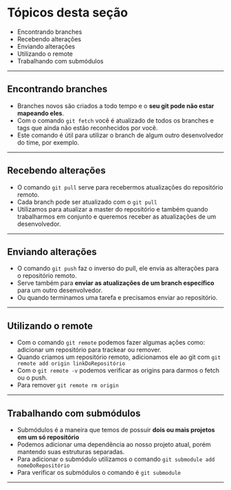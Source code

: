 # Tópicos desta seção

- Encontrando branches
- Recebendo alterações
- Enviando alterações
- Utilizando o remote
- Trabalhando com submódulos

---

## Encontrando branches

- Branches novos são criados a todo tempo e o **seu git pode não estar mapeando eles**.
- Com o comando `git fetch` você é atualizado de todos os branches e tags que ainda não estão reconhecidos por você.
- Este comando é útil para utilizar o branch de algum outro desenvolvedor do time, por exemplo.

---

## Recebendo alterações

- O comando `git pull` serve para recebermos atualizações do repositório remoto.
- Cada branch pode ser atualizado com o `git pull`
- Utilizamos para atualizar a master do repositório e também quando trabalharmos em conjunto e queremos receber as atualizações de um desenvolvedor.

---

## Enviando alterações

- O comando `git push` faz o inverso do pull, ele envia as alterações para o repositório remoto.
- Serve também para **enviar as atualizações de um branch específico** para um outro desenvolvedor.
- Ou quando terminamos uma tarefa e precisamos enviar ao repositório.

---

## Utilizando o remote

- Com o comando `git remote` podemos fazer algumas ações como: adicionar um repositório para trackear ou remover.
- Quando criamos um repositório remoto, adicionamos ele ao git com `git remote add origin linkDoRepositório`
- Com o `git remote -v` podemos verificar as origins para darmos o fetch ou o push.
- Para remover `git remote rm origin`

---

## Trabalhando com submódulos

- Submódulos é a maneira que temos de possuir **dois ou mais projetos em um só repositório**
- Podemos adicionar uma dependência ao nosso projeto atual, porém mantendo suas estruturas separadas.
- Para adicionar o submódulo utilizamos o comando `git submodule add nomeDoRepositório`
- Para verificar os submódulos o comando é `git submodule`

---
